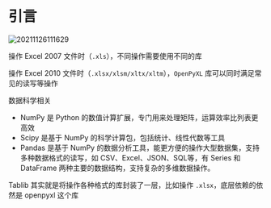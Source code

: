 # 引言

![20211126111629](https://image.zuoright.com/20211126111629.png)

操作 Excel 2007 文件时（`.xls`），不同操作需要使用不同的库

操作 Excel 2010 文件时（`.xlsx/xlsm/xltx/xltm`），`OpenPyXL` 库可以同时满足常见的读写等操作

数据科学相关

- NumPy 是 Python 的数值计算扩展，专门用来处理矩阵，运算效率比列表更高效
- Scipy 是基于 NumPy 的科学计算包，包括统计、线性代数等工具
- Pandas 是基于 NumPy 的数据分析工具，能更方便的操作大型数据集，支持多种数据格式的读写，如 CSV、Excel、JSON、SQL等，有 Series 和 DataFrame 两种主要的数据结构，支持复杂的多维数据操作。

Tablib 其实就是将操作各种格式的库封装了一层，比如操作 `.xlsx`，底层依赖的依然是 openpyxl 这个库
